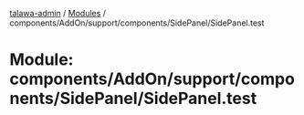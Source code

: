 [talawa-admin](../README.md) / [Modules](../modules.md) / components/AddOn/support/components/SidePanel/SidePanel.test

# Module: components/AddOn/support/components/SidePanel/SidePanel.test
